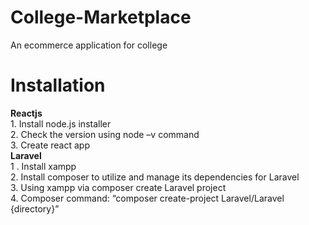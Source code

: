 # College-Marketplace
An ecommerce application for college

# Installation
 **Reactjs**  
	1. Install node.js installer  
 2. Check the version using node –v command  
 3. Create react app  
 **Laravel**  
 1 . Install xampp  
 2. Install composer to utilize and manage its dependencies for Laravel  
 3. Using xampp via composer create Laravel project  
 4. Composer command: “composer create-project Laravel/Laravel {directory}”  
	








